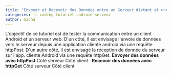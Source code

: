 ```yaml
---
title: "Envoyer et Recevoir des Données entre un Serveur distant et une app. Android"
categories: fr coding tutoriel android-serveur
author: macha
---
```


L'objectif de ce tutoriel est de tester la communication entre un client Android et un serveur web. D'un côté, il est envisagé l'envoie de données vers le serveur depuis une application cliente android via une requête httpPost. D'un autre côté, il est envisagé la réception de donnée du serveur sur l'app. cliente Android via une requête httpGet. **Envoyer des données avec httpPost** Côté serveur Côté client   **Recevoir des données avec httpGet** Côté serveur Côté client
